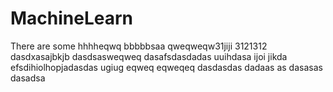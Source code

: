 # MachineLearn
There are some
hhhheqwq
bbbbbsaa
qweqweqw31jiji
3121312
dasdxasajbkjb
dasdsasweqweq
dasafsdasdadas
uuihdasa
ijoi
jikda
efsdihiolhopjadasdas
ugiug
eqweq
eqweqeq
dasdasdas
dadaas
as
dasasas
dasadsa
